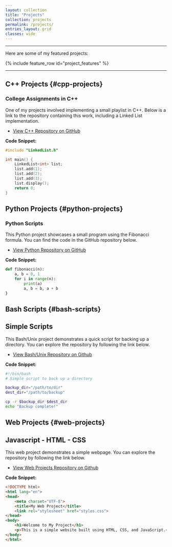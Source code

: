 ```yaml
---
layout: collection
title: "Projects"
collection: projects
permalink: /projects/
entries_layout: grid
classes: wide
---
```


---

Here are some of my featured projects:

{% include feature_row id="project_features" %}

---

## C++ Projects {#cpp-projects}

### College Assignments in C++

One of my projects involved implementing a small playlist in C++. Below is a link to the repository containing this work, including a Linked List implementation.

- [View C++ Repository on GitHub](https://github.com/javireqs/cpp-college-assignments)

**Code Snippet:**

```cpp
#include "LinkedList.h"

int main() {
    LinkedList<int> list;
    list.add(1);
    list.add(2);
    list.add(3);
    list.display();
    return 0;
}
```

## Python Projects {#python-projects}

### Python Scripts

This Python project showcases a small program using the Fibonacci formula. You can find the code in the GitHub repository below.

- [View Python Repository on GitHub](https://github.com/javireqs/python-projects)

**Code Snippet:**

```python
def fibonacci(n):
    a, b = 0, 1
    for i in range(n):
        print(a)
        a, b = b, a + b
}
```

## Bash Scripts {#bash-scripts}

## Simple Scripts

This Bash/Unix project demonstrates a quick script for backing up a directory. You can explore the repository by following the link below.

- [View Bash/Unix Repository on Github](https://github.com/javireqs/bash-scripts)

**Code Snippet:**

```bash
#!/bin/bash
# Simple script to back up a directory

backup_dir="/path/to/dir"
dest_dir="/path/to/backup"

cp -r $backup_dir $dest_dir
echo "Backup complete!"
```

## Web Projects {#web-projects}

## Javascript - HTML - CSS

This web project demonstrates a simple webpage. You can explore the repository by following the link below.

- [View Web Projects Repository on Github](https://github.com/javireqs/web-projects)

**Code Snippet:**

```html
<!DOCTYPE html>
<html lang="en">
<head>
    <meta charset="UTF-8">
    <title>My Web Project</title>
    <link rel="stylesheet" href="styles.css">
</head>
<body>
    <h1>Welcome to My Project</h1>
    <p>This is a simple website built using HTML, CSS, and JavaScript.</p>
</body>
</html>
```